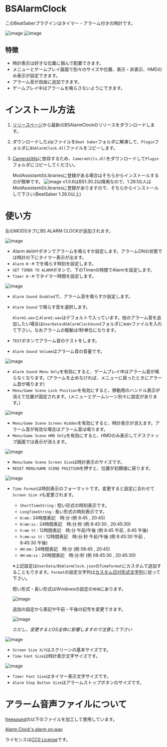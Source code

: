 # BSAlarmClock
このBeatSaberプラグインはタイマー・アラーム付きの時計です。

![image](https://github.com/rynan4818/BSAlarmClock/assets/14249877/bf26582b-de79-44f2-abfe-aecbda334a32)
![image](https://github.com/rynan4818/BSAlarmClock/assets/14249877/9b6bda56-13ad-441c-befe-a498b2d69c20)

## 特徴
* 時計表示は好きな位置に掴んで配置できます。
* メニューとゲームプレイ画面で別々のサイズや位置、表示・非表示、HMDのみ表示が設定できます。
* アラーム音が自由に追加できます。
* ゲームプレイ中はアラームを鳴らさないようにできます。

# インストール方法
1. [リリースページ](https://github.com/rynan4818/BSAlarmClock/releases)から最新のBSAlarmClockのリリースをダウンロードします。
2. ダウンロードしたzipファイルを`Beat Saber`フォルダに解凍して、`Plugin`フォルダに`BSAlarmClock.dll`ファイルをコピーします。
3. [CameraUtils](https://github.com/Reezonate/CameraUtils)に依存するため、`CameraUtils.dll`をダウンロードして`Plugin`フォルダにコピーしてください。

    ModAssistantのLibrariesに登録がある場合はそちらからインストールするのが簡単です。
    ![image](https://user-images.githubusercontent.com/14249877/222885321-0d0a2b5b-ccaf-4868-86e9-8d77ca375d38.png)
    v1.0.6はBS1.30.2以降用なので、1.29.1の人はModAssistantのLibrariesに登録がありますので、そちらからインストールして下さい(BeatSaber 1.26.0以上)

# 使い方
左のMODSタブにBS ALARM CLOCKが追加されます。

![image](https://github.com/rynan4818/BSAlarmClock/assets/14249877/1c032287-51cb-4c2a-85c3-f4a74e7a9607)

* Alarm `ON`/`OFF`ボタンでアラームを鳴らすか設定します。アラームONの状態では時計の下にタイマー表示が出ます。
* `Alarm H・M` でを鳴らす時刻を設定します。
* `SET TIMER TO ALARM`ボタンで、下のTimerの時間でAlarmを設定します。
* `Timer H・M` でタイマー時間を設定します。

![image](https://github.com/rynan4818/BSAlarmClock/assets/14249877/638c1a1e-8e5f-4707-8272-67db6bfcfd99)

* `Alarm Sound Enabled`で、アラーム音を鳴らすか設定します。
* `Alarm Sound` で鳴らす音を選択します。

    `Alarm1.wav`と`Alarm2.wav`はデフォルトで入っています。他のアラーム音を追加したい場合は`UserData\BSAlarmClockSound`フォルダにwavファイルを入れて下さい。なおアラームの駆動は1秒単位になります。
* `TEST`ボタンでアラーム音のテストをします。
* `Alarm Sound Volume`はアラーム音の音量です。

![image](https://github.com/rynan4818/BSAlarmClock/assets/14249877/9f396095-a393-4637-8219-3f4951498d4a)

* `Alarm Sound Menu Only`を有効にすると、ゲームプレイ中はアラーム音が鳴らなくなります。(アラームを止めなければ、メニューに戻ったときにアラーム音が鳴ります)
* `Menu/Game Scene Lock Position`を有効にすると、移動用のハンドル表示が消えて位置が固定されます。(メニューとゲームシーン別々に設定があります。)

![image](https://github.com/rynan4818/BSAlarmClock/assets/14249877/ea193471-a9cb-408c-af14-6e43ff881476)

* `Menu/Game Scene Screen Hidden`を有効にすると、時計表示が消えます。アラーム音が有効な場合はアラーム音は鳴ります。
* `Menu/Game Scene HMD Only`を有効にすると、HMDのみ表示してデスクトップ画面では表示が消えます。

![image](https://github.com/rynan4818/BSAlarmClock/assets/14249877/912015d8-a3a8-47d0-8e71-955fd3b34d70)

* `Menu/Game Scene Screen Size`は時計表示のサイズです。
* `RESET MENU/GAME SCENE POSITION`を押すと、位置が初期値に戻ります。

![image](https://github.com/rynan4818/BSAlarmClock/assets/14249877/cf2714b1-9576-4b11-b5e4-e0e58086ac5f)

* `Time Format`は時刻表示のフォーマットです。変更すると設定に合わせて`Screen Size X`も変更されます。
    * `ShortTimeString` : 短い形式の時刻表示です。
    * `LongTimeString` : 長い形式の時刻表示です。
    * `H:mm` : 24時間表記　時:分 (例 8:45 , 20:45)
    * `H:mm:ss` : 24時間表記　時:分:秒 (例 8:45:30 , 20:45:30)
    * `h:mm tt` : 12時間表記　時:分 午前/午後 (例 8:45 午前 , 8:45 午後)
    * `h:mm:ss tt` : 12時間表記　時:分:秒 午前/午後 (例 8:45:30 午前 , 8:45:30 午後)
    * `HH:mm` : 24時間表記　時:分 (例 08:45 , 20:45)
    * `HH:mm:ss` : 24時間表記　時:分:秒 (例 08:45:30 , 20:45:30)

    ※上記設定は`UserData/BSAlarmClock.json`の`TimeFormat`にカスタムで追加することもできます。`Format`の設定文字列は[カスタム日付形式文字列](https://learn.microsoft.com/ja-jp/dotnet/standard/base-types/custom-date-and-time-format-strings)に従って下さい。

    短い形式・長い形式はWindowsの設定の`地域`にあります。
  
    ![image](https://github.com/rynan4818/BSAlarmClock/assets/14249877/070494d0-8fcd-4380-81d8-83edf6b3bf38)

    追加の設定から表記や午前・午後の記号を変更できます。
  
    ![image](https://github.com/rynan4818/BSAlarmClock/assets/14249877/b47c839e-0063-45c0-b50d-8f66993d3f1a)

    *ただし、変更するとOS全体に影響しますので注意して下さい*

![image](https://github.com/rynan4818/BSAlarmClock/assets/14249877/1c715885-c505-4e3e-97b9-cdd57a01964c)

* `Screen Size X/Y`はスクリーンの基本サイズです。
* `Time Font Size`は時計表示文字サイズです。

![image](https://github.com/rynan4818/BSAlarmClock/assets/14249877/70f59111-20c1-44ab-bc51-5bc85465b3ba)

* `Timer Font Size`はタイマー表示文字サイズです。
* `Alarm Stop Button Size`はアラームストップボタンのサイズです。

# アラーム音声ファイルについて
[freesound](https://freesound.org/)の以下のファイルを加工して使用しています。

[Alarm Clock's alarm on.wav](https://freesound.org/people/PlayPauseAndRewind/sounds/120526/)

ライセンスは[CC0 License](https://creativecommons.org/publicdomain/zero/1.0/)です。
